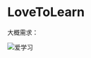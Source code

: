 # LoveToLearn
大概需求：

![爱学习](https://blog-1307458383.cos.ap-guangzhou.myqcloud.com/lnm011223-picture-master/uPic/%E7%88%B1%E5%AD%A6%E4%B9%A0.png)
